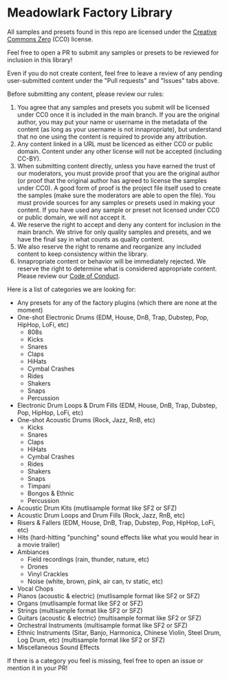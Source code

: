 # Meadowlark Factory Library

All samples and presets found in this repo are licensed under the [Creative Commons Zero] (CC0) license.

Feel free to open a PR to submit any samples or presets to be reviewed for inclusion in this library!

Even if you do not create content, feel free to leave a review of any pending user-submitted content under the "Pull requests" and "Issues" tabs above.

Before submitting any content, please review our rules:

1. You agree that any samples and presets you submit will be licensed under CC0 once it is included in the main branch. If you are the original author, you may put your name or username in the metadata of the content (as long as your username is not innapropriate), but understand that no one using the content is required to provide any attribution.
2. Any content linked in a URL must be licenced as either CC0 or public domain. Content under any other license will not be accepted (including CC-BY).
3. When submitting content directly, unless you have earned the trust of our moderators, you must provide proof that you are the original author (or proof that the original author has agreed to license the samples under CC0). A good form of proof is the project file itself used to create the samples (make sure the moderators are able to open the file). You must provide sources for any samples or presets used in making your content. If you have used any sample or preset not licensed under CC0 or public domain, we will not accept it.
4. We reserve the right to accept and deny any content for inclusion in the main branch. We strive for only quality samples and presets, and we have the final say in what counts as quality content.
5. We also reserve the right to rename and reorganize any included content to keep consistency within the library.
6. Innapropriate content or behavior will be immediately rejected. We reserve the right to determine what is considered appropriate content. Please review our [Code of Conduct].

Here is a list of categories we are looking for:
- Any presets for any of the factory plugins (which there are none at the moment)
- One-shot Electronic Drums (EDM, House, DnB, Trap, Dubstep, Pop, HipHop, LoFi, etc)
  - 808s
  - Kicks
  - Snares
  - Claps
  - HiHats
  - Cymbal Crashes
  - Rides
  - Shakers
  - Snaps
  - Percussion
- Electronic Drum Loops & Drum Fills (EDM, House, DnB, Trap, Dubstep, Pop, HipHop, LoFi, etc)
- One-shot Acoustic Drums (Rock, Jazz, RnB, etc)
  - Kicks
  - Snares
  - Claps
  - HiHats
  - Cymbal Crashes
  - Rides
  - Shakers
  - Snaps
  - Timpani
  - Bongos & Ethnic
  - Percussion
- Acoustic Drum Kits (mutlisample format like SF2 or SFZ)
- Acoustic Drum Loops and Drum Fills (Rock, Jazz, RnB, etc)
- Risers & Fallers (EDM, House, DnB, Trap, Dubstep, Pop, HipHop, LoFi, etc)
- Hits (hard-hitting "punching" sound effects like what you would hear in a movie trailer)
- Ambiances
  - Field recordings (rain, thunder, nature, etc)
  - Drones
  - Vinyl Crackles
  - Noise (white, brown, pink, air can, tv static, etc)
- Vocal Chops
- Pianos (acoustic & electric) (mutlisample format like SF2 or SFZ)
- Organs (mutlisample format like SF2 or SFZ)
- Strings (multisample format like SF2 or SFZ)
- Guitars (acoustic & electric) (multisample format like SF2 or SFZ)
- Orchestral Instruments (multisample format like SF2 or SFZ)
- Ethnic Instruments (Sitar, Banjo, Harmonica, Chinese Violin, Steel Drum, Log Drum, etc) (multisample format like SF2 or SFZ)
- Miscellaneous Sound Effects

If there is a category you feel is missing, feel free to open an issue or mention it in your PR!


[Creative Commons Zero]: https://creativecommons.org/choose/zero/
[Code of Conduct]: https://github.com/MeadowlarkDAW/Meadowlark/blob/main/CODE_OF_CONDUCT.md

